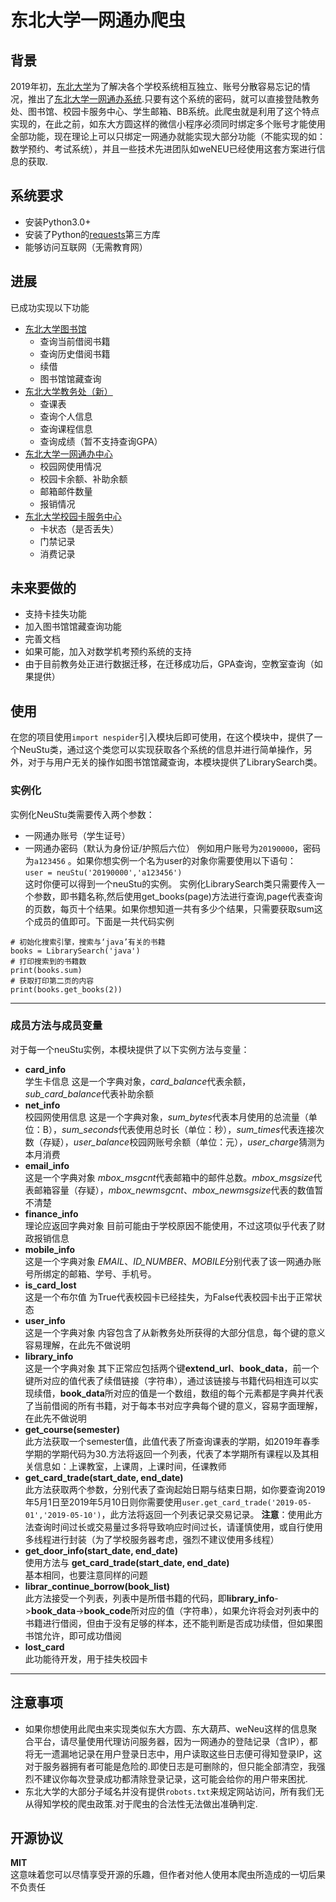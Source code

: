 # 东北大学一网通办爬虫
## 背景
2019年初，[东北大学](https://www.neu.edu.cn/)为了解决各个学校系统相互独立、账号分散容易忘记的情况，推出了[东北大学一网通办系统](https://eone.neu.edu.cn/).只要有这个系统的密码，就可以直接登陆教务处、图书馆、校园卡服务中心、学生邮箱、BB系统。此爬虫就是利用了这个特点实现的，在此之前，如东大方圆这样的微信小程序必须同时绑定多个账号才能使用全部功能，现在理论上可以只绑定一网通办就能实现大部分功能（不能实现的如：数学预约、考试系统），并且一些技术先进团队如weNEU已经使用这套方案进行信息的获取.
## 系统要求
* 安装Python3.0+
* 安装了Python的[requests](https://2.python-requests.org/en/master/)第三方库
* 能够访问互联网（无需教育网）
## 进展
已成功实现以下功能
* [东北大学图书馆](http://202.118.8.7:8991/F/)
  * 查询当前借阅书籍
  * 查询历史借阅书籍
  * 续借
  * 图书馆馆藏查询
* [东北大学教务处（新）](http://219.216.96.4/eams/homeExt.action)
  * 查课表
  * 查询个人信息
  * 查询课程信息
  * 查询成绩（暂不支持查询GPA）
* [东北大学一网通办中心](https://portal.neu.edu.cn/)
  * 校园网使用情况
  * 校园卡余额、补助余额
  * 邮箱邮件数量
  * 报销情况
* [东北大学校园卡服务中心](http://ecard.neu.edu.cn)
  * 卡状态（是否丢失）
  * 门禁记录
  * 消费记录
## 未来要做的
* 支持卡挂失功能
* 加入图书馆馆藏查询功能
* 完善文档
* 如果可能，加入对数学机考预约系统的支持
* 由于目前教务处正进行数据迁移，在迁移成功后，GPA查询，空教室查询（如果提供）
## 使用
在您的项目使用`import nespider`引入模块后即可使用，在这个模块中，提供了一个NeuStu类，通过这个类您可以实现获取各个系统的信息并进行简单操作，另外，对于与用户无关的操作如图书馆馆藏查询，本模块提供了LibrarySearch类。  
### 实例化
实例化NeuStu类需要传入两个参数：
* 一网通办账号（学生证号）
* 一网通办密码（默认为身份证/护照后六位）
例如用户账号为`20190000`，密码为`a123456` 。如果你想实例一个名为user的对象你需要使用以下语句：  
`user = neuStu('20190000','a123456')`  
这时你便可以得到一个neuStu的实例。
实例化LibrarySearch类只需要传入一个参数，即书籍名称,然后使用get_books(page)方法进行查询,page代表查询的页数，每页十个结果。如果你想知道一共有多少个结果，只需要获取sum这个成员的值即可。下面是一共代码实例
```
# 初始化搜索引擎，搜索与‘java’有关的书籍  
books = LibrarySearch('java')  
# 打印搜索到的书籍数  
print(books.sum)  
# 获取打印第二页的内容  
print(books.get_books(2))  
```
***
### 成员方法与成员变量
对于每一个neuStu实例，本模块提供了以下实例方法与变量：
* **card_info**  
学生卡信息 这是一个字典对象，*card_balance*代表余额，*sub_card_balance*代表补助余额
* **net_info**  
校园网使用信息 这是一个字典对象，*sum_bytes*代表本月使用的总流量（单位：B），*sum_seconds*代表使用总时长（单位：秒），*sum_times*代表连接次数（存疑），*user_balance*校园网账号余额（单位：元），*user_charge*猜测为本月消费
* **email_info**  
这是一个字典对象 *mbox_msgcnt*代表邮箱中的邮件总数。*mbox_msgsize*代表邮箱容量（存疑），*mbox_newmsgcnt*、*mbox_newmsgsize*代表的数值暂不清楚
* **finance_info**  
理论应返回字典对象 目前可能由于学校原因不能使用，不过这项似乎代表了财政报销信息
* **mobile_info**  
这是一个字典对象 *EMAIL*、*ID_NUMBER*、*MOBILE*分别代表了该一网通办账号所绑定的邮箱、学号、手机号。
* **is_card_lost**  
这是一个布尔值 为True代表校园卡已经挂失，为False代表校园卡出于正常状态
* **user_info**  
这是一个字典对象 内容包含了从新教务处所获得的大部分信息，每个键的意义容易理解，在此先不做说明
* **library_info**  
这是一个字典对象 其下正常应包括两个键**extend_url**、**book_data**，前一个键所对应的值代表了续借链接（字符串），通过该链接与书籍代码相连可以实现续借，**book_data**所对应的值是一个数组，数组的每个元素都是字典并代表了当前借阅的所有书籍，对于每本书对应字典每个键的意义，容易字面理解，在此先不做说明
* **get_course(semester)**  
此方法获取一个semester值，此值代表了所查询课表的学期，如2019年春季学期的学期代码为30.方法将返回一个列表，代表了本学期所有课程以及其相关信息如：上课教室，上课周，上课时间，任课教师
* **get_card_trade(start_date, end_date)**  
此方法获取两个参数，分别代表了查询起始日期与结束日期，如你要查询2019年5月1日至2019年5月10日则你需要使用`user.get_card_trade('2019-05-01','2019-05-10')`，此方法将返回一个列表记录交易记录。 
**注意**：使用此方法查询时间过长或交易量过多将导致响应时间过长，请谨慎使用，或自行使用多线程进行封装（为了学校服务器考虑，强烈不建议使用多线程）
* **get_door_info(start_date, end_date)**  
使用方法与 **get_card_trade(start_date, end_date)**  
基本相同，也要注意同样的问题
* **librar_continue_borrow(book_list)**  
此方法接受一个列表，列表中是所借书籍的代码，即**library_info**->**book_data**->**book_code**所对应的值（字符串），如果允许将会对列表中的书籍进行借阅，但由于没有足够的样本，还不能判断是否成功续借，但如果图书馆允许，即可成功借阅
* **lost_card**  
此功能待开发，用于挂失校园卡
***
## 注意事项
* 如果你想使用此爬虫来实现类似东大方圆、东大葫芦、weNeu这样的信息聚合平台，请尽量使用代理访问服务器，因为一网通办的登陆记录（含IP），都将无一遗漏地记录在用户登录日志中，用户读取这些日志便可得知登录IP，这对于服务器拥有者可能是危险的.即使日志是可删除的，但只能全部清空，我强烈不建议你每次登录成功都清除登录记录，这可能会给你的用户带来困扰.
* 东北大学的大部分子域名并没有提供`robots.txt`来规定网站访问，所有我们无从得知学校的爬虫政策.对于爬虫的合法性无法做出准确判定.

## 开源协议
**MIT**  
这意味着您可以尽情享受开源的乐趣，但作者对他人使用本爬虫所造成的一切后果不负责任
